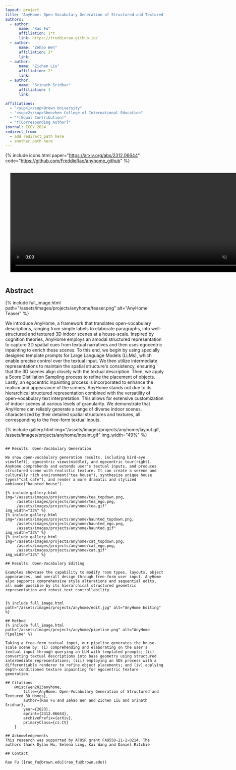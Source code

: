 ```yaml
---
layout: project
title: "AnyHome: Open-Vocabulary Generation of Structured and Textured 3D Homes"
authors:
  - author:
      name: "Rao Fu"
      affiliation: 1*†
      link: https://freddierao.github.io/
  - author:
      name: "Zehao Wen"
      affiliation: 2*
      link:
  - author:
      name: "Zichen Liu"
      affiliation: 2*
      link:
  - author:
      name: "Srinath Sridhar"
      affiliation: 1
      link:

affiliations:
  - "<sup>1</sup>Brown University"
  - "<sup>2</sup>Shenzhen College of International Education"
  - "*[Equal Contribution]"
  - "†[Corresponding Author]"
journal: ECCV 2024
redirect_from:
  - add redirect_path here
  - another path here
---
```


{% include icons.html paper="https://arxiv.org/abs/2312.06644" code="https://github.com/FreddieRao/anyhome_github" %}

<div class="center">
    <video autoplay="autoplay"
      style="margin: 1rem"
      width="800" 
      height="315"
      loop
      controls
      muted="muted">
      <source src="/assets/images/projects/anyhome/teaser_video.mov" type="video/mp4">
      Your browser does not support the video tag.
    </video>
</div>

## Abstract

{% include full_image.html path="/assets/images/projects/anyhome/teaser.png" alt="AnyHome Teaser" %}

We introduce AnyHome, a framework that translates open-vocabulary descriptions, ranging from simple labels to elaborate paragraphs, into well-structured and textured 3D indoor scenes at a house-scale. Inspired by cognition theories, AnyHome employs an amodal structured representation to capture 3D spatial cues from textual narratives and then uses egocentric inpainting to enrich these scenes. To this end, we begin by using specially designed template prompts for Large Language Models (LLMs), which enable precise control over the textual input. We then utilize intermediate representations to maintain the spatial structure's consistency, ensuring that the 3D scenes align closely with the textual description. Then, we apply a Score Distillation Sampling process to refine the placement of objects. Lastly, an egocentric inpainting process is incorporated to enhance the realism and appearance of the scenes. AnyHome stands out due to its hierarchical structured representation combined with the versatility of open-vocabulary text interpretation. This allows for extensive customization of indoor scenes at various levels of granularity. We demonstrate that AnyHome can reliably generate a range of diverse indoor scenes, characterized by their detailed spatial structures and textures, all corresponding to the free-form textual inputs.

{% include gallery.html 
img="/assets/images/projects/anyhome/layout.gif, 
     /assets/images/projects/anyhome/inpaint.gif"
img_width="49%" %}


```

## Results: Open-Vocabulary Generation

We show open-vocabulary generation results, including bird-eye view(left), egocentric views(middle), and egocentric tour(right). AnyHome comprehends and extends user's textual inputs, and produces structured scene with realistic texture. It can create a serene and culturally rich environment("tea house"), synthesize unique house types("cat cafe"), and render a more dramatic and stylized ambiance("haunted house").

{% include gallery.html 
img="/assets/images/projects/anyhome/tea_topdown.png,
     /assets/images/projects/anyhome/tea_ego.png, 
     /assets/images/projects/anyhome/tea.gif"
img_width="33%" %}
{% include gallery.html 
img="/assets/images/projects/anyhome/haunted_topdown.png,
     /assets/images/projects/anyhome/haunted_ego.png,
     /assets/images/projects/anyhome/haunted.gif"
img_width="33%" %}
{% include gallery.html 
img="/assets/images/projects/anyhome/cat_topdown.png, 
     /assets/images/projects/anyhome/cat_ego.png, 
     /assets/images/projects/anyhome/cat.gif"
img_width="33%" %}

## Results: Open-Vocabulary Editing

Examples showcase the capability to modify room types, layouts, object appearances, and overall design through free-form user input. AnyHome also supports comprehensive style alterations and sequential edits, all made possible by its hierarchical structured geometric representation and robust text controllability.


{% include full_image.html path="/assets/images/projects/anyhome/edit.jpg" alt="AnyHome Editing" %}

## Method
{% include full_image.html path="/assets/images/projects/anyhome/pipeline.png" alt="AnyHome Pipeline" %}

Taking a free-form textual input, our pipeline generates the house-scale scene by: (i) comprehending and elaborating on the user's textual input through querying an LLM with templated prompts; (ii) converting textual descriptions into base geometry using structured intermediate representations; (iii) employing an SDS process with a differentiable renderer to refine object placements; and (iv) applying depth-conditioned texture inpainting for egocentric texture generation.

## Citations
    @misc{wen2023anyhome,
        title={AnyHome: Open-Vocabulary Generation of Structured and Textured 3D Homes}, 
        author={Rao Fu and Zehao Wen and Zichen Liu and Srinath Sridhar},
        year={2023},
        eprint={2312.06644},
        archivePrefix={arXiv},
        primaryClass={cs.CV}
    }

## Acknowledgements
This research was supported by AFOSR grant FA9550-21-1-0214. The authors thank Dylan Hu, Selena Ling, Kai Wang and Daniel Ritchie

## Contact

Rao Fu ([rao_fu@brown.edu](rao_fu@brown.edu))

